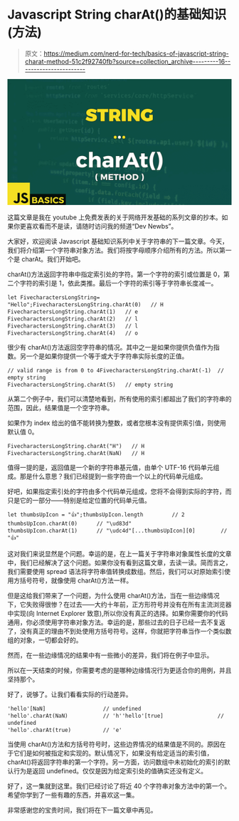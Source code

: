 # Javascript String charAt()的基础知识(方法)

> 原文：<https://medium.com/nerd-for-tech/basics-of-javascript-string-charat-method-51c2f92740fb?source=collection_archive---------16----------------------->

![](img/e03daef818f65511b65385e0cf648431.png)

这篇文章是我在 youtube 上免费发表的关于网络开发基础的系列文章的抄本。如果你更喜欢看而不是读，请随时访问我的频道“Dev Newbs”。

大家好，欢迎阅读 Javascript 基础知识系列中关于字符串的下一篇文章。今天，我们将介绍第一个字符串对象方法。我们将按字母顺序介绍所有的方法。所以第一个是 charAt。我们开始吧。

charAt()方法返回字符串中指定索引处的字符。第一个字符的索引或位置是 0，第二个字符的索引是 1，依此类推。最后一个字符的索引等于字符串长度减一。

```
let FivecharactersLongString= "Hello";FivecharactersLongString.charAt(0)   // H
FivecharactersLongString.charAt(1)   // e
FivecharactersLongString.charAt(2)   // l
FivecharactersLongString.charAt(3)   // l
FivecharactersLongString.charAt(4)   // o
```

很少有 charAt()方法返回空字符串的情况。其中之一是如果你提供负值作为指数。另一个是如果你提供一个等于或大于字符串实际长度的正值。

```
// valid range is from 0 to 4FivecharactersLongString.charAt(-1)  // empty string
FivecharactersLongString.charAt(5)   // empty string
```

从第二个例子中，我们可以清楚地看到，所有使用的索引都超出了我们的字符串的范围，因此，结果值是一个空字符串。

如果作为 index 给出的值不能转换为整数，或者您根本没有提供索引值，则使用默认值 0。

```
FivecharactersLongString.charAt("H")   // H
FivecharactersLongString.charAt(NaN)   // H
```

值得一提的是，返回值是一个新的字符串基元值，由单个 UTF-16 代码单元组成。那是什么意思？我们已经提到一些字符由一个以上的代码单元组成。

好吧，如果指定索引处的字符由多个代码单元组成，您将不会得到实际的字符，而只是它的一部分——特别是给定位置的代码单元值。

```
let thumbsUpIcon = "👍";thumbsUpIcon.length         // 2
thumbsUpIcon.charAt(0)      // "\ud83d"
thumbsUpIcon.charAt(1)      // "\udc4d"[...thumbsUpIcon][0]        // "👍"
```

这对我们来说显然是个问题。幸运的是，在上一篇关于字符串对象属性长度的文章中，我们已经解决了这个问题。如果你没有看到这篇文章，去读一读。简而言之，我们需要使用 spread 语法将字符串值转换成数组。然后，我们可以对原始索引使用方括号符号，就像使用 charAt()方法一样。

但是这给我们带来了一个问题，为什么使用 charAt()方法，当在一些边缘情况下，它失败得很惨？在过去——大约十年前，正方形符号并没有在所有主流浏览器中实现(向 Internet Explorer 致意),所以你没有真正的选择。如果你需要你的代码通用，你必须使用字符串对象方法。幸运的是，那些过去的日子已经一去不复返了，没有真正的理由不到处使用方括号符号。这样，你就把字符串当作一个类似数组的对象，一切都会好的。

然而，在一些边缘情况的结果中有一些微小的差异，我们将在例子中显示。

所以在一天结束的时候，你需要考虑的是哪种边缘情况行为更适合你的用例，并且坚持那个。

好了，说够了。让我们看看实际的行动差异。

```
'hello'[NaN]                  // undefined
'hello'.charAt(NaN)           // 'h''hello'[true]                 // undefined
'hello'.charAt(true)          // 'e'
```

当使用 charAt()方法和方括号符号时，这些边界情况的结果值是不同的。原因在于它们是如何被指定和实现的。默认情况下，如果没有给定适当的索引值，charAt()将返回字符串的第一个字符。另一方面，访问数组中未初始化的索引的默认行为是返回 undefined。仅仅是因为给定索引处的值确实还没有定义。

好了，这一集就到这里。我们已经讨论了将近 40 个字符串对象方法中的第一个。希望你学到了一些有趣的东西，并喜欢这一集。

非常感谢您的宝贵时间，我们将在下一篇文章中再见。
